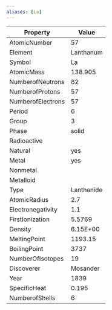```yaml
---
aliases: [La]
---
```


| Property          | Value      |
| ----------------- | ---------- |
| AtomicNumber      | 57         |
| Element           | Lanthanum  |
| Symbol            | La         |
| AtomicMass        | 138.905    |
| NumberofNeutrons  | 82         |
| NumberofProtons   | 57         |
| NumberofElectrons | 57         |
| Period            | 6          |
| Group             | 3          |
| Phase             | solid      |
| Radioactive       |            |
| Natural           | yes        |
| Metal             | yes        |
| Nonmetal          |            |
| Metalloid         |            |
| Type              | Lanthanide |
| AtomicRadius      | 2.7        |
| Electronegativity | 1.1        |
| FirstIonization   | 5.5769     |
| Density           | 6.15E+00   |
| MeltingPoint      | 1193.15    |
| BoilingPoint      | 3737       |
| NumberOfIsotopes  | 19         |
| Discoverer        | Mosander   |
| Year              | 1839       |
| SpecificHeat      | 0.195      |
| NumberofShells    | 6          |
